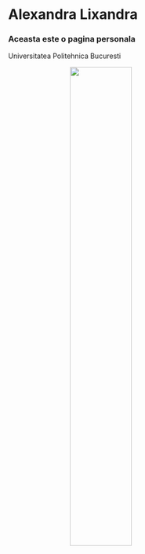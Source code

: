 

<!DOCTYPE html>
<html>
  <head>
  </head>
  <body>
    <h1>Alexandra Lixandra</h1>
    <h3>Aceasta este o pagina personala</h3> 
    <p>Universitatea Politehnica Bucuresti</p>
    <img id="imagine_cozy" style="display: block; margin-left: auto; margin-right: auto; width: 50%" src="https://avilaretirementcommunity.com/wp-content/uploads/2017/03/avila_cozy_apt_image-300x200.jpg">
  </body>
</html> 
